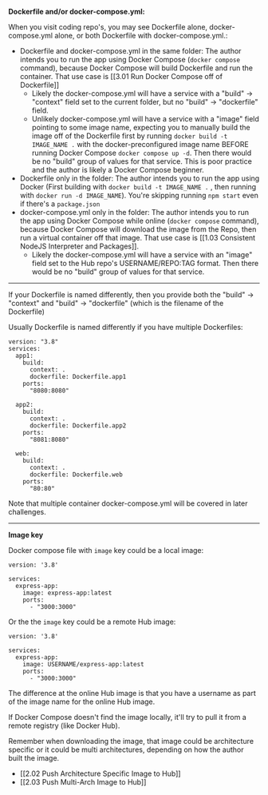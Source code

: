 
**Dockerfile and/or docker-compose.yml:**

When you visit coding repo's, you may see Dockerfile alone, docker-compose.yml alone, or both Dockerfile with docker-compose.yml.:
- Dockerfile and docker-compose.yml in the same folder: 
  The author intends you to run the app using Docker Compose (`docker compose` command), because Docker Compose will build Dockerfile and run the container. That use case is [[3.01 Run Docker Compose off of Dockerfile]]
	- Likely the docker-compose.yml will have a service with a "build" -> "context" field set to the current folder, but no "build" -> "dockerfile" field.
	- Unlikely docker-compose.yml will have a service with a "image" field pointing to some image name, expecting you to manually build the image off of the Dockerfile first by running `docker build -t IMAGE_NAME .` with the docker-preconfigured image name BEFORE running Docker Compose `docker compose up -d`. Then there would be no "build" group of values for that service. This is poor practice and the author is likely a Docker Compose beginner.
- Dockerfile only in the folder:
   The author intends you to run the app using Docker (First building with `docker build -t IMAGE_NAME .` , then running with `docker run -d IMAGE_NAME`). You're skipping running `npm start` even if there's a `package.json`
- docker-compose.yml only in the folder: 
  The author intends you to run the app using Docker Compose while online (`docker compose` command), because Docker Compose will download the image from the Repo, then run a virtual container off that image. That use case is [[1.03 Consistent NodeJS Interpreter and Packages]].
	- Likely the docker-compose.yml will have a service with an "image" field set to the Hub repo's USERNAME/REPO:TAG format. Then there would be no "build" group of values for that service.

----

If your Dockerfile is named differently, then you provide both the "build" -> "context" and "build" -> "dockerfile" (which is the filename of the Dockerfile)

Usually Dockerfile is named differently if you have multiple Dockerfiles:
```
version: "3.8"
services:
  app1:
    build:
      context: .
      dockerfile: Dockerfile.app1
    ports:
      "8080:8080"

  app2:
    build:
      context: .
      dockerfile: Dockerfile.app2
    ports:
      "8081:8080"

  web:
    build:
      context: .
      dockerfile: Dockerfile.web
    ports:
      "80:80"
```

Note that multiple container docker-compose.yml will be covered in later challenges.

---

**Image key**

Docker compose file with `image` key could be a local image:
```
version: '3.8'  
  
services:  
  express-app:  
    image: express-app:latest
    ports:  
      - "3000:3000"
```

Or the the `image` key could be a remote Hub image:
```
version: '3.8'  
  
services:  
  express-app:  
    image: USERNAME/express-app:latest
    ports:  
      - "3000:3000"
```

The difference at the online Hub  image is that you have a username as part of the image name for the online Hub image. 

If Docker Compose doesn't find the image locally, it'll try to pull it from a remote registry (like Docker Hub).

Remember when downloading the image, that image could be architecture specific or it could be multi architectures, depending on how the author built the image.
- [[2.02 Push Architecture Specific Image to Hub]]
- [[2.03 Push Multi-Arch Image to Hub]]